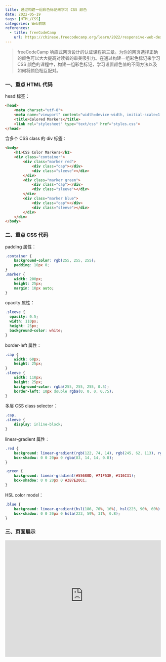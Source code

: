 ```yaml
---
title: 通过构建一组彩色标记来学习 CSS 颜色
date: 2022-05-19
tags: [HTML/CSS]
categories: Web前端
references: 
  - title: freeCodeCamp
    url: https://chinese.freecodecamp.org/learn/2022/responsive-web-design
---
```


> freeCodeCamp 响应式网页设计的认证课程第三章。为你的网页选择正确的颜色可以大大提高对读者的审美吸引力。在通过构建一组彩色标记来学习 CSS 颜色的课程中，构建一组彩色标记，学习设置颜色值的不同方法以及如何将颜色相互配对。

<!--more-->

### 一、重点 HTML 代码

head 标签：

```html
<head>
    <meta charset="utf-8">
    <meta name="viewport" content="width=device-width, initial-scale=1.0">
    <title>Colored Markers</title>
    <link rel="stylesheet" type="text/css" href="styles.css">
</head>
```

含多个 CSS class 的 div 标签：

```html
<body>
    <h1>CSS Color Markers</h1>
    <div class="container">
        <div class="marker red">
            <div class="cap"></div>
            <div class="sleeve"></div>
        </div>
        <div class="marker green">
            <div class="cap"></div>
            <div class="sleeve"></div>
        </div>
        <div class="marker blue">
            <div class="cap"></div>
            <div class="sleeve"></div>
        </div>
    </div>
</body>
```

### 二、重点 CSS 代码

padding 属性：

```CSS
.container {
    background-color: rgb(255, 255, 255);
    padding: 10px 0;
}
.marker {
    width: 200px;
    height: 25px;
    margin: 10px auto;
}
```

 opacity 属性：

```CSS
.sleeve {
  opacity: 0.5;
  width: 110px;
  height: 25px;
  background-color: white;
}
```

border-left 属性：

```CSS
.cap {
    width: 60px;
    height: 25px;
}
.sleeve {
    width: 110px;
    height: 25px;
    background-color: rgba(255, 255, 255, 0.5);
    border-left: 10px double rgba(0, 0, 0, 0.75);
}
```

多层 CSS class selector：

```CSS
.cap,
.sleeve {
    display: inline-block;
}
```

linear-gradient 属性：

```CSS
.red {
    background: linear-gradient(rgb(122, 74, 14), rgb(245, 62, 113), rgb(162, 27, 27));
    box-shadow: 0 0 20px 0 rgba(83, 14, 14, 0.8);
}
```

```css
.green {
    background: linear-gradient(#55680D, #71F53E, #116C31);
    box-shadow: 0 0 20px 0 #3B7E20CC;
}
```

HSL color model：

```CSS
.blue {
    background: linear-gradient(hsl(186, 76%, 16%), hsl(223, 90%, 60%), hsl(240, 56%, 42%));
    box-shadow: 0 0 20px 0 hsla(223, 59%, 31%, 0.8);
}
```

### 三、页面展示

<div style="position: relative; width: 100%; height: 0; padding-bottom: 75%;">
    <iframe src="https://free-code-camp-demo.vercel.app/响应式网页设计/通过构建一组彩色标记学习CSS颜色/index.html" border="0" frameborder="no" framespacing="0" allowfullscreen="true" style="position: absolute; width: 100%; height: 100%; left: 0; top: 0;"></iframe>
</div>

